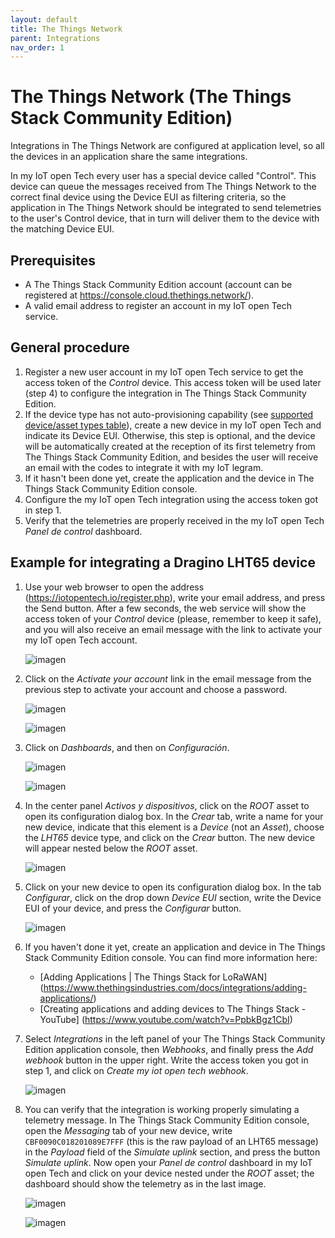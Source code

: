 ```yaml
---
layout: default
title: The Things Network
parent: Integrations
nav_order: 1
---
```


# The Things Network (The Things Stack Community Edition)

Integrations in The Things Network are configured at application level, so all the devices in an application share the same integrations.

In my IoT open Tech every user has a special device called "Control". This device can queue the messages received from The Things Network to the correct final device using the Device EUI as filtering criteria, so the application in The Things Network should be integrated to send telemetries to the user's Control device, that in turn will deliver them to the device with the matching Device EUI.

## Prerequisites

* A The Things Stack Community Edition account (account can be registered at https://console.cloud.thethings.network/).
* A valid email address to register an account in my IoT open Tech service.

## General procedure

1. Register a new user account in my IoT open Tech service to get the access token of the *Control* device. This access token will be used later (step 4) to configure the integration in The Things Stack Community Edition.
2. If the device type has not auto-provisioning capability (see [supported device/asset types table](https://iotopentech.github.io/myIoTopenTech/supported-devices.html)), create a new device in my IoT open Tech and indicate its Device EUI. Otherwise, this step is optional, and the device will be automatically created at the reception of its first telemetry from The Things Stack Community Edition, and besides the user will receive an email with the codes to integrate it with my IoT legram.
3. If it hasn't been done yet, create the application and the device in The Things Stack Community Edition console.
4. Configure the my IoT open Tech integration using the access token got in step 1.
5. Verify that the telemetries are properly received in the my IoT open Tech *Panel de control* dashboard.

## Example for integrating a Dragino LHT65 device

1. Use your web browser to open the address (https://iotopentech.io/register.php), write your email address, and press the Send button. After a few seconds, the web service will show the access token of your *Control* device (please, remember to keep it safe), and you will also receive an email message with the link to activate your my IoT open Tech account.

    ![imagen](https://user-images.githubusercontent.com/52624907/169708987-612435e9-b969-40e5-9342-912e38004224.png)

2. Click on the *Activate your account* link in the email message from the previous step to activate your account and choose a password.

    ![imagen](https://user-images.githubusercontent.com/52624907/169709254-588868fa-c4ee-4f3e-a3dd-f5f8f8e70d79.png)

    ![imagen](https://user-images.githubusercontent.com/52624907/169709279-00dd32d7-4835-4f82-b574-5e22a958868b.png)

3. Click on *Dashboards*, and then on *Configuración*.

    ![imagen](https://user-images.githubusercontent.com/52624907/169709327-280fd753-240f-486f-a25e-6a338ca7fa98.png)
    
    ![imagen](https://user-images.githubusercontent.com/52624907/169709500-623de388-3067-4372-aa7d-ae49b12ff913.png)

4. In the center panel *Activos y dispositivos*, click on the *ROOT* asset to open its configuration dialog box. In the *Crear* tab, write a name for your new device, indicate that this element is a *Device* (not an *Asset*), choose the *LHT65* device type, and click on the *Crear* button. The new device will appear nested below the *ROOT* asset.

    ![imagen](https://user-images.githubusercontent.com/52624907/169709728-56f387f1-cda2-4188-9cac-52fb8216da13.png)

5. Click on your new device to open its configuration dialog box. In the tab *Configurar*, click on the drop down *Device EUI* section, write the Device EUI of your device, and press the *Configurar* button.

    ![imagen](https://user-images.githubusercontent.com/52624907/169709887-e9203b03-a177-45a4-b736-73c10c15782d.png)

6. If you haven't done it yet, create an application and device in The Things Stack Community Edition console. You can find more information here:

    * [Adding Applications | The Things Stack for LoRaWAN] (https://www.thethingsindustries.com/docs/integrations/adding-applications/)
    * [Creating applications and adding devices to The Things Stack - YouTube] (https://www.youtube.com/watch?v=PpbkBgz1CbI)
7. Select *Integrations* in the left panel of your The Things Stack Community Edition application console, then *Webhooks*, and finally press the *Add webhook* button in the upper right. Write the access token you got in step 1, and click on *Create my iot open tech webhook*.

    ![imagen](https://user-images.githubusercontent.com/52624907/169710935-bed5c57b-70e9-44bc-9c71-f03c56408164.png)

8. You can verify that the integration is working properly simulating a telemetry message. In The Things Stack Community Edition console, open the *Messaging* tab of your new device, write `CBF0090C018201089E7FFF` (this is the raw payload of an LHT65 message) in the *Payload* field of the *Simulate uplink* section, and press the button *Simulate uplink*. Now open your *Panel de control* dashboard in my IoT open Tech and click on your device nested under the *ROOT* asset; the dashboard should show the telemetry as in the last image.

    ![imagen](https://user-images.githubusercontent.com/52624907/169710410-f1ebcda8-a8b3-4fb6-a48c-210bbc56fba4.png)
    
    ![imagen](https://user-images.githubusercontent.com/52624907/169710448-56ae680f-82ae-4f92-a231-7a92c5fdddeb.png)


